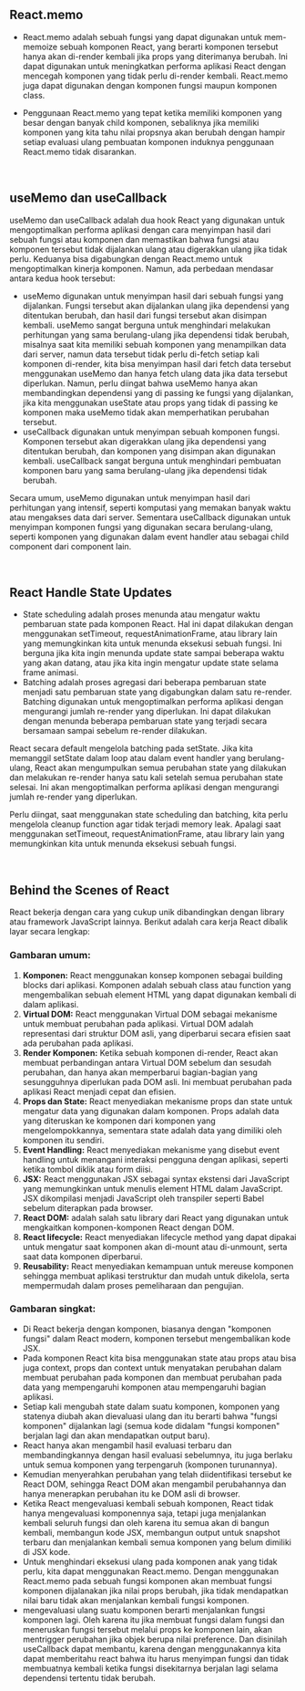 ## React.memo

-   React.memo adalah sebuah fungsi yang dapat digunakan untuk mem-memoize sebuah komponen React, yang berarti komponen tersebut hanya akan di-render kembali jika props yang diterimanya berubah. Ini dapat digunakan untuk meningkatkan performa aplikasi React dengan mencegah komponen yang tidak perlu di-render kembali. React.memo juga dapat digunakan dengan komponen fungsi maupun komponen class.

-   Penggunaan React.memo yang tepat ketika memiliki komponen yang besar dengan banyak child komponen, sebaliknya jika memiliki komponen yang kita tahu nilai propsnya akan berubah dengan hampir setiap evaluasi ulang pembuatan komponen induknya penggunaan React.memo tidak disarankan.

<br />

## useMemo dan useCallback

useMemo dan useCallback adalah dua hook React yang digunakan untuk mengoptimalkan performa aplikasi dengan cara menyimpan hasil dari sebuah fungsi atau komponen dan memastikan bahwa fungsi atau komponen tersebut tidak dijalankan ulang atau digerakkan ulang jika tidak perlu. Keduanya bisa digabungkan dengan React.memo untuk mengoptimalkan kinerja komponen. Namun, ada perbedaan mendasar antara kedua hook tersebut:

-   useMemo digunakan untuk menyimpan hasil dari sebuah fungsi yang dijalankan. Fungsi tersebut akan dijalankan ulang jika dependensi yang ditentukan berubah, dan hasil dari fungsi tersebut akan disimpan kembali. useMemo sangat berguna untuk menghindari melakukan perhitungan yang sama berulang-ulang jika dependensi tidak berubah, misalnya saat kita memiliki sebuah komponen yang menampilkan data dari server, namun data tersebut tidak perlu di-fetch setiap kali komponen di-render, kita bisa menyimpan hasil dari fetch data tersebut menggunakan useMemo dan hanya fetch ulang data jika data tersebut diperlukan. Namun, perlu diingat bahwa useMemo hanya akan membandingkan dependensi yang di passing ke fungsi yang dijalankan, jika kita menggunakan useState atau props yang tidak di passing ke komponen maka useMemo tidak akan memperhatikan perubahan tersebut.
-   useCallback digunakan untuk menyimpan sebuah komponen fungsi. Komponen tersebut akan digerakkan ulang jika dependensi yang ditentukan berubah, dan komponen yang disimpan akan digunakan kembali. useCallback sangat berguna untuk menghindari pembuatan komponen baru yang sama berulang-ulang jika dependensi tidak berubah.

Secara umum, useMemo digunakan untuk menyimpan hasil dari perhitungan yang intensif, seperti komputasi yang memakan banyak waktu atau mengakses data dari server. Sementara useCallback digunakan untuk menyimpan komponen fungsi yang digunakan secara berulang-ulang, seperti komponen yang digunakan dalam event handler atau sebagai child component dari component lain.

<br />

## React Handle State Updates

-   State scheduling adalah proses menunda atau mengatur waktu pembaruan state pada komponen React. Hal ini dapat dilakukan dengan menggunakan setTimeout, requestAnimationFrame, atau library lain yang memungkinkan kita untuk menunda eksekusi sebuah fungsi. Ini berguna jika kita ingin menunda update state sampai beberapa waktu yang akan datang, atau jika kita ingin mengatur update state selama frame animasi.
-   Batching adalah proses agregasi dari beberapa pembaruan state menjadi satu pembaruan state yang digabungkan dalam satu re-render. Batching digunakan untuk mengoptimalkan performa aplikasi dengan mengurangi jumlah re-render yang diperlukan. Ini dapat dilakukan dengan menunda beberapa pembaruan state yang terjadi secara bersamaan sampai sebelum re-render dilakukan.

React secara default mengelola batching pada setState. Jika kita memanggil setState dalam loop atau dalam event handler yang berulang-ulang, React akan mengumpulkan semua perubahan state yang dilakukan dan melakukan re-render hanya satu kali setelah semua perubahan state selesai. Ini akan mengoptimalkan performa aplikasi dengan mengurangi jumlah re-render yang diperlukan.

Perlu diingat, saat menggunakan state scheduling dan batching, kita perlu mengelola cleanup function agar tidak terjadi memory leak. Apalagi saat menggunakan setTimeout, requestAnimationFrame, atau library lain yang memungkinkan kita untuk menunda eksekusi sebuah fungsi.

<br/>

## Behind the Scenes of React

React bekerja dengan cara yang cukup unik dibandingkan dengan library atau framework JavaScript lainnya. Berikut adalah cara kerja React dibalik layar secara lengkap:

### Gambaran umum:
1. <strong>Komponen:</strong> React menggunakan konsep komponen sebagai building blocks dari aplikasi. Komponen adalah sebuah class atau function yang mengembalikan sebuah element HTML yang dapat digunakan kembali di dalam aplikasi.
2. <strong>Virtual DOM:</strong> React menggunakan Virtual DOM sebagai mekanisme untuk membuat perubahan pada aplikasi. Virtual DOM adalah representasi dari struktur DOM asli, yang diperbarui secara efisien saat ada perubahan pada aplikasi.
3. <strong>Render Komponen:</strong> Ketika sebuah komponen di-render, React akan membuat perbandingan antara Virtual DOM sebelum dan sesudah perubahan, dan hanya akan memperbarui bagian-bagian yang sesungguhnya diperlukan pada DOM asli. Ini membuat perubahan pada aplikasi React menjadi cepat dan efisien.
4. <strong>Props dan State:</strong> React menyediakan mekanisme props dan state untuk mengatur data yang digunakan dalam komponen. Props adalah data yang diteruskan ke komponen dari komponen yang mengelompokkannya, sementara state adalah data yang dimiliki oleh komponen itu sendiri.
5. <strong>Event Handling:</strong> React menyediakan mekanisme yang disebut event handling untuk menangani interaksi pengguna dengan aplikasi, seperti ketika tombol diklik atau form diisi.
6. <strong>JSX:</strong> React menggunakan JSX sebagai syntax ekstensi dari JavaScript yang memungkinkan untuk menulis element HTML dalam JavaScript. JSX dikompilasi menjadi JavaScript oleh transpiler seperti Babel sebelum diterapkan pada browser.
7. <strong>React DOM:</strong> adalah salah satu library dari React yang digunakan untuk mengkaitkan komponen-komponen React dengan DOM.
8. <strong>React lifecycle:</strong> React menyediakan lifecycle method yang dapat dipakai untuk mengatur saat komponen akan di-mount atau di-unmount, serta saat data komponen diperbarui.
9. <strong>Reusability:</strong> React menyediakan kemampuan untuk mereuse komponen sehingga membuat aplikasi terstruktur dan mudah untuk dikelola, serta mempermudah dalam proses pemeliharaan dan pengujian.

### Gambaran singkat:
-   Di React bekerja dengan komponen, biasanya dengan "komponen fungsi" dalam React modern, komponen tersebut mengembalikan kode JSX.
-   Pada komponen React kita bisa menggunakan state atau props atau bisa juga context, props dan context untuk menyatakan perubahan dalam membuat perubahan pada komponen dan membuat perubahan pada data yang mempengaruhi komponen atau mempengaruhi bagian aplikasi.
-   Setiap kali mengubah state dalam suatu komponen, komponen yang statenya diubah akan dievaluasi ulang dan itu berarti bahwa "fungsi komponen" dijalankan lagi (semua kode didalam "fungsi komponen" berjalan lagi dan akan mendapatkan output baru).
-   React hanya akan mengambil hasil evaluasi terbaru dan membandingkannya dengan hasil evaluasi sebelumnya, itu juga berlaku untuk semua komponen yang terpengaruh (komponen turunannya).
-   Kemudian menyerahkan perubahan yang telah diidentifikasi tersebut ke React DOM, sehingga React DOM akan mengambil perubahannya dan hanya menerapkan perubahan itu ke DOM asli di browser.
-   Ketika React mengevaluasi kembali sebuah komponen, React tidak hanya mengevaluasi komponennya saja, tetapi juga menjalankan kembali seluruh fungsi dan oleh karena itu semua akan di bangun kembali, membangun kode JSX, membangun output untuk snapshot terbaru dan menjalankan kembali semua komponen yang belum dimiliki di JSX kode.
-   Untuk menghindari eksekusi ulang pada komponen anak yang tidak perlu, kita dapat menggunakan React.memo. Dengan menggunakan React.memo pada sebuah fungsi komponen akan membuat fungsi komponen dijalanakan jika nilai props berubah, jika tidak mendapatkan nilai baru tidak akan menjalankan kembali fungsi komponen.
-   mengevaluasi ulang suatu komponen berarti menjalankan fungsi komponen lagi. Oleh karena itu jika membuat fungsi dalam fungsi dan meneruskan fungsi tersebut melalui props ke komponen lain, akan mentrigger perubahan jika objek berupa nilai preference. Dan disinilah useCallback dapat membantu, karena dengan menggunakannya kita dapat memberitahu react bahwa itu harus menyimpan fungsi dan tidak membuatnya kembali ketika fungsi disekitarnya berjalan lagi selama dependensi tertentu tidak berubah.
